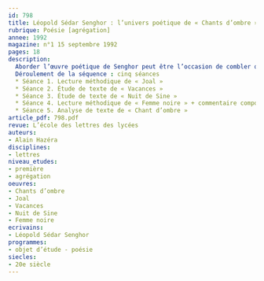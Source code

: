 ```yaml
---
id: 798
title: Léopold Sédar Senghor : l’univers poétique de « Chants d’ombre ». Séquence
rubrique: Poésie [agrégation]
annee: 1992
magazine: n°1 15 septembre 1992
pages: 18
description: 
  Aborder l’œuvre poétique de Senghor peut être l’occasion de combler quelques lacunes  et, en initiant les élèves à la littérature poétique, de promouvoir dautres habitudes de lecture. Pourquoi Senghor ? Pour deux raisons, au moins. D’abord, il s’agit d’une œuvre qui s’inscrit dans toute une tradition que lhistoire littéraire atteste : de Hugo à Saint-John Perse, en passant par Baudelaire, Rimbaud, Claudel, c’est le courant de la grande poésie lyrique française, l’attention au pouvoir incantatoire du verbe que Senghor perpétue. Ensuite parce que son œuvre illustre avec éclat l’« autre » littérature française, la littérature africaine de langue française (et plus généralement la littérature francophone) qui, puisant aux racines des traditions orales, rajeunit et revivifie la parole poétique ressourcée aux forces élémentaires et cosmiques.
  Déroulement de la séquence : cinq séances
  * Séance 1. Lecture méthodique de « Joal »
  * Séance 2. Étude de texte de « Vacances »
  * Séance 3. Étude de texte de « Nuit de Sine »
  * Séance 4. Lecture méthodique de « Femme noire » + commentaire composé
  * Séance 5. Analyse de texte de « Chant d’ombre »
article_pdf: 798.pdf
revue: L’école des lettres des lycées
auteurs:
- Alain Hazéra
disciplines:
- lettres
niveau_etudes:
- première
- agrégation
oeuvres:
- Chants d’ombre
- Joal
- Vacances
- Nuit de Sine
- Femme noire
ecrivains:
- Léopold Sédar Senghor
programmes:
- objet d’étude - poésie
siecles:
- 20e siècle
---
```

